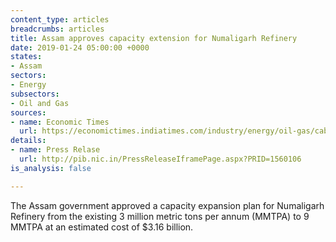 ```yaml
---
content_type: articles
breadcrumbs: articles
title: Assam approves capacity extension for Numaligarh Refinery
date: 2019-01-24 05:00:00 +0000
states:
- Assam
sectors:
- Energy
subsectors:
- Oil and Gas
sources:
- name: Economic Times
  url: https://economictimes.indiatimes.com/industry/energy/oil-gas/cabinet-approves-rs-22594-cr-numaligarh-refinery-capacity-expansion-project/articleshow/67556902.cms
details:
- name: Press Relase
  url: http://pib.nic.in/PressReleaseIframePage.aspx?PRID=1560106
is_analysis: false

---
```

The Assam government approved a capacity expansion plan for Numaligarh Refinery from the existing 3 million metric tons per annum (MMTPA) to 9 MMTPA at an estimated cost of $3.16 billion.